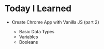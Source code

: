 # Today I Learned

- Create Chrome App with Vanilla JS (part 2)

  - Basic Data Types
  - Variables
  - Booleans
